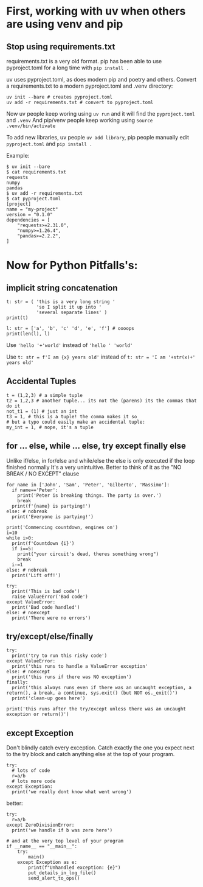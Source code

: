 # First, working with uv when others are using venv and pip

## Stop using requirements.txt
requirements.txt is a very old format. pip has been able to use pyproject.toml for a long time with `pip install .`

uv uses pyproject.toml, as does modern pip and poetry and others.
Convert a requirements.txt to a modern pyproject.toml and .venv directory:
```
uv init --bare # creates pyproject.toml
uv add -r requirements.txt # convert to pyproject.toml
```

Now uv people keep woring using `uv run` and it will find the `pyproject.toml` and `.venv`
And pip/venv people keep working using `source .venv/bin/activate`

To add new libraries, uv people `uv add library`, pip people manually edit `pyproject.toml` and `pip install .`

Example:

```
$ uv init --bare
$ cat requirements.txt
requests
numpy
pandas
$ uv add -r requirements.txt
$ cat pyproject.toml
[project]
name = "my-project"
version = "0.1.0"
dependencies = [
    "requests>=2.31.0",
    "numpy>=1.26.4",
    "pandas>=2.2.2",
]
```

# Now for Python Pitfalls's:

## implicit string concatenation

```
t: str = ( 'this is a very long string '
           'so I split it up into '
           'several separate lines' )
print(t)
```

```
l: str = ['a', 'b', 'c' 'd', 'e', 'f'] # oooops
print(len(l), l)
```

Use `'hello '+'world'` instead of `'hello ' 'world'`

Use `t: str = f'I am {x} years old'`
instead of `t: str = 'I am '+str(x)+' years old'`

## Accidental Tuples

```
t = (1,2,3) # a simple tuple
t2 = 1,2,3 # another tuple... its not the (parens) its the commas that do it
not_t1 = (1) # just an int
t3 = 1, # this is a tuple! the comma makes it so
# but a typo could easily make an accidental tuple:
my_int = 1, # nope, it's a tuple
```

## for ... else, while ... else, try except finally else
Unlike if/else,
in for/else and while/else the else is only executed if the loop finished normally
It's a very unintuitive. Better to think of it as the "NO BREAK / NO EXCEPT" clause

```
for name in ['John', 'Sam', 'Peter', 'Gilberto', 'Massimo']:
  if name=='Peter':
    print('Peter is breaking things. The party is over.')
    break
  print(f'{name} is partying!')
else: # nobreak
  print('Everyone is partying!')
```

```
print('Commencing countdown, engines on')
i=10
while i>0:
  print(f'Countdown {i}')
  if i==5:
    print("your circuit's dead, theres something wrong")
    break
  i-=1
else: # nobreak
  print('Lift off!')
```

```
try:
  print('This is bad code')
  raise ValueError('Bad code')
except ValueError:
  print('Bad code handled')
else: # noexcept
  print('There were no errors')
```

## try/except/else/finally

```
try:
  print('try to run this risky code')
except ValueError:
  print('this runs to handle a ValueError exception'
else: # noexcept
  print('this runs if there was NO exception')
finally:
  print('this always runs even if there was an uncaught exception, a return(), a break, a continue, sys.exit() (but NOT os._exit()')
  print('clean-up goes here')

print('this runs after the try/except unless there was an uncaught exception or return()')
```

## except Exception
Don't blindly catch every exception. Catch exactly the one you expect next to the try block and catch anything else at the top of your program.

```
try:
  # lots of code
  r=a/b
  # lots more code
except Exception:
  print('we really dont know what went wrong')
```
better:
```
try:
  r=a/b
except ZeroDivisionError:
  print('we handle if b was zero here')

# and at the very top level of your program
if __name__ == "__main__":
    try:
        main()
    except Exception as e:
        print(f"Unhandled exception: {e}")
        put_details_in_log_file()
        send_alert_to_ops()
```


